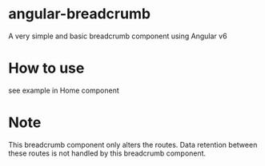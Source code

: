 # angular-breadcrumb
A very simple and basic breadcrumb component using Angular v6

# How to use
see example in Home component

# Note
This breadcrumb component only alters the routes. Data retention between these routes is not handled by this breadcrumb component.
